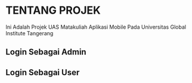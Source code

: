 # TENTANG PROJEK

Ini Adalah Projek UAS Matakuliah Aplikasi Mobile 
Pada Universitas Global Institute Tangerang

## Login Sebagai Admin

## Login Sebagai User
